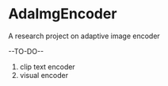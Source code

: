 # AdaImgEncoder
A research project on adaptive image encoder


--TO-DO--
1. clip text encoder
2. visual encoder